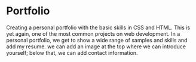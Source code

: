# Portfolio
 Creating a personal portfolio with the basic skills in CSS and HTML. This is yet again, one of the most common projects on web development. In a personal portfolio, we get to show a wide range of samples and skills and add my resume. we can add an image at the top where we can introduce yourself; below that, we can add contact information.


